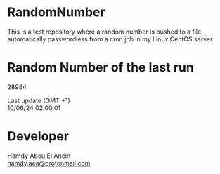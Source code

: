 # RandomNumber    
This is a test repository where a random number is pushed to a file automatically passwordless from a cron job in my Linux CentOS server    
# Random Number of the last run   
28984
      
Last update (GMT +1)    
10/06/24 02:00:01
# Developer    
Hamdy Abou El Anein   
hamdy.aea@protonmail.com
